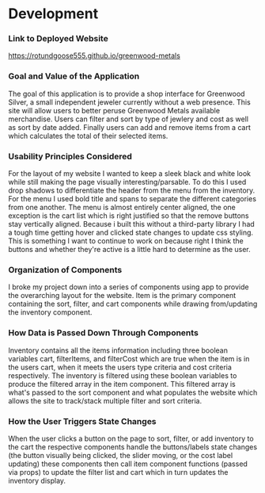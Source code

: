 # Development

### Link to Deployed Website
https://rotundgoose555.github.io/greenwood-metals

### Goal and Value of the Application
The goal of this application is to provide a shop interface for Greenwood Silver, a small independent jeweler currently without a web presence. This site will allow users to better peruse Greenwood Metals available merchandise. Users can filter and sort by type of jewlery and cost as well as sort by date added. Finally users can add and remove items from a cart which calculates the total of their selected items. 

### Usability Principles Considered
For the layout of my website I wanted to keep a sleek black and white look while still making the page visually interesting/parsable. To do this I used drop shadows to differentiate the header from the menu from the inventory. For the menu I used bold title and spans to separate the different categories from one another. The menu is almost entirely center aligned, the one exception is the cart list which is right justified so that the remove buttons stay vertically aligned. Because i built this without a third-party library I had a tough time getting hover and clicked state changes to update css styling. This is something I want to continue to work on because right I think the buttons and whether they're active is a little hard to determine as the user. 

### Organization of Components
I broke my project down into a series of components using app to provide the overarching layout for the website. Item is the primary component containing the sort, filter, and cart components while drawing from/updating the inventory component.  

### How Data is Passed Down Through Components
Inventory contains all the items information including three boolean variables cart, filterItems, and filterCost which are true when the item is in the users cart, when it meets the users type criteria and cost criteria respectively. The inventory is filtered using these boolean variables to produce the filtered array in the item component. This filtered array is what's passed to the sort component and what populates the website which allows the site to track/stack multiple filter and sort criteria. 


### How the User Triggers State Changes
When the user clicks a button on the page to sort, filter, or add inventory to the cart the respective components handle the buttons/labels state changes (the button visually being clicked, the slider moving, or the cost label updating) these components then call item component functions (passed via props) to update the filter list and cart which in turn updates the inventory display.